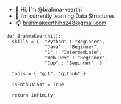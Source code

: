 - 👋 Hi, I’m @brahma-keerthi
- 🌱 I’m currently learning Data Structures 
- 📫 brahmakeerthihs248@gmail.com 

<!---
brahma-keerthi/brahma-keerthi is a ✨ special ✨ repository because its `README.md` (this file) appears on your GitHub profile.
You can click the Preview link to take a look at your changes.
--->
~~~
def BrahmaKeerthi():
  skills = {  "Python" : "Beginner", 
              "Java" : "Beginner",
              "C" : "Intermediate",
              "Web Dev" : "Beginner",
              "Cpp" : "Beginner"  }      
							
  tools = { "git", "github" }
	
  isEnthusiast = True
	
  return infinity
~~~
  
